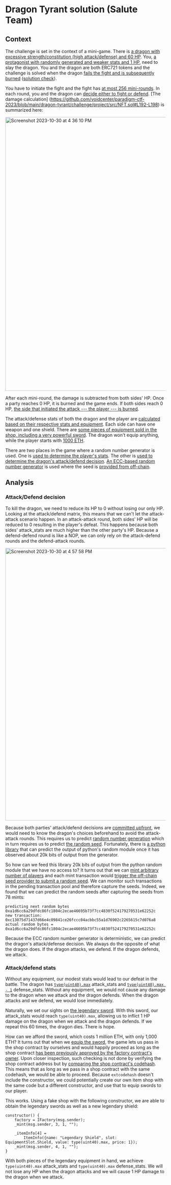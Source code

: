 # Dragon Tyrant solution (Salute Team)

## Context

The challenge is set in the context of a mini-game. There is [a dragon with excessive strength/constitution (high attack/defense) and 60 HP](https://github.com/voidcenter/paradigm-ctf-2023/blob/main/dragon-tyrant/challenge/project/src/NFT.sol#L40-L49). You, [a protagonist with randomly generated and weaker stats and 1 HP](https://github.com/voidcenter/paradigm-ctf-2023/blob/main/dragon-tyrant/challenge/project/src/NFT.sol#L122-L130), need to slay the dragon. You and the dragon are both ERC721 tokens and the challenge is solved when the dragon [fails the fight and is subsequently burned](https://github.com/voidcenter/paradigm-ctf-2023/blob/main/dragon-tyrant/challenge/project/src/NFT.sol#L185-L189) ([solution check](https://github.com/voidcenter/paradigm-ctf-2023/blob/main/dragon-tyrant/challenge/project/src/Challenge.sol#L21)). 

You have to initiate the fight and the fight has [at most 256 mini-rounds](https://github.com/voidcenter/paradigm-ctf-2023/blob/main/dragon-tyrant/challenge/project/src/NFT.sol#L170). In each round, you and the dragon can [decide either to fight or defend](https://github.com/voidcenter/paradigm-ctf-2023/blob/main/dragon-tyrant/challenge/project/src/NFT.sol#L171-L172). [The damage calculation] (https://github.com/voidcenter/paradigm-ctf-2023/blob/main/dragon-tyrant/challenge/project/src/NFT.sol#L192-L198) is summarized here:

<img width="858" alt="Screenshot 2023-10-30 at 4 36 10 PM" src="https://github.com/voidcenter/paradigm-ctf-2023/assets/33541165/eb7b2515-8621-4ad3-a858-71d0778a1d57">

After each mini-round, the damage is subtracted from both sides' HP. Once a party reaches 0 HP, it is burned and the game ends. If both sides reach 0 HP, [the side that initiated the attack --- the player --- is burned](https://github.com/voidcenter/paradigm-ctf-2023/blob/main/dragon-tyrant/challenge/project/src/NFT.sol#L185). 

The attack/defense stats of both the dragon and the player are [calculated based on their respective stats and equipment](https://github.com/voidcenter/paradigm-ctf-2023/blob/main/dragon-tyrant/challenge/project/src/NFT.sol#L202-L203). Each side can have one weapon and one shield. There are [some pieces of equipment sold in the shop, including a very powerful sword](https://github.com/voidcenter/paradigm-ctf-2023/blob/main/dragon-tyrant/challenge/project/src/ItemShop.sol#L27-L37). The dragon won't equip anything, while the player starts with [1000 ETH](https://github.com/voidcenter/paradigm-ctf-2023/blob/main/dragon-tyrant/challenge/challenge.py#L19). 

There are two places in the game where a random number generator is used. One is [used to determine the player's stats](https://github.com/voidcenter/paradigm-ctf-2023/blob/main/dragon-tyrant/challenge/project/src/NFT.sol#L121). The other is [used to determine the dragon's attack/defend decision](https://github.com/voidcenter/paradigm-ctf-2023/blob/main/dragon-tyrant/challenge/project/src/NFT.sol#L167). [An ECC-based random number generator](https://github.com/voidcenter/paradigm-ctf-2023/blob/main/dragon-tyrant/challenge/project/src/Randomness.sol) is used where the seed is [provided from off-chain](https://github.com/voidcenter/paradigm-ctf-2023/blob/main/dragon-tyrant/challenge/watcher.py#L68-L69).



## Analysis

### Attack/Defend decision

To kill the dragon, we need to reduce its HP to 0 without losing our only HP. Looking at the attack/defend matrix, this means that we can't let the attack-attack scenario happen. In an attack-attack round, both sides' HP will be reduced to 0 resulting in the player's defeat. This happens because both sides' attack_stats are much higher than the other party's HP. Because a defend-defend round is like a NOP, we can only rely on the attack-defend rounds and the defend-attack rounds.

<img width="854" alt="Screenshot 2023-10-30 at 4 57 58 PM" src="https://github.com/voidcenter/paradigm-ctf-2023/assets/33541165/19f65011-e120-4816-a8e4-39da1bc24ebf">

Because both parties' attack/defend decisions are [committed upfront](https://github.com/voidcenter/paradigm-ctf-2023/blob/main/dragon-tyrant/challenge/project/src/NFT.sol#L161-L167), we would need to know the dragon's choices beforehand to avoid the attack-attack rounds. This requires us to predict [random number generation](https://github.com/voidcenter/paradigm-ctf-2023/blob/main/dragon-tyrant/challenge/project/src/Randomness.sol#L58) which in turn requires us to predict [the random seed](https://github.com/voidcenter/paradigm-ctf-2023/blob/main/dragon-tyrant/challenge/watcher.py#L69). Fortunately, there is [a python library](https://github.com/tna0y/Python-random-module-cracker) that can predict the output of python's random module once it has observed about 20k bits of output from the generator.

So how can we feed this library 20k bits of output from the python random module that we have no access to? It turns out that we can [mint arbitrary number of players](https://github.com/voidcenter/paradigm-ctf-2023/blob/main/dragon-tyrant/challenge/project/src/NFT.sol#L57) and each mint transaction would [trigger the off-chain seed provider to submit a random seed](https://github.com/voidcenter/paradigm-ctf-2023/blob/main/dragon-tyrant/challenge/project/src/NFT.sol#L63). We can monitor such transactions in the pending transaction pool and therefore capture the seeds. Indeed, we found that we can predict the random seeds after capturing the seeds from 78 mints: 

    predicting next random bytes 0xa1d6cc6a29dfdc86fc1804c2ecae46695b73f7cc4830f524179270531e62252c
    new transaction: 0xc13075d71437d66e4c09841ce26fccc04acbbc55a1d76902c2265615c7d076a8
    actual random bytes =  0xa1d6cc6a29dfdc86fc1804c2ecae46695b73f7cc4830f524179270531e62252c 

Because the ECC random number generator is deterministic, we can predict the dragon's attack/defense decision. We always do the opposite of what the dragon does. If the dragon attacks, we defend. If the dragon defends, we attack.


### Attack/defend stats

Without any equipment, our modest stats would lead to our defeat in the battle. The dragon has [`type(uint40).max`](https://github.com/voidcenter/paradigm-ctf-2023/blob/main/dragon-tyrant/challenge/project/src/NFT.sol#L42) attack_stats and [`type(uint40).max - 1`](https://github.com/voidcenter/paradigm-ctf-2023/blob/main/dragon-tyrant/challenge/project/src/NFT.sol#L44) defense_stats. Without any equipment, we would not cause any damage to the dragon when we attack and the dragon defends. When the dragon attacks and we defend, we would lose immediately. 

Naturally, we set our sights on [the legendary sword](https://github.com/voidcenter/paradigm-ctf-2023/blob/main/dragon-tyrant/challenge/project/src/ItemShop.sol#L36). With this sword, our attack_stats would reach `type(uint40).max`, allowing us to inflict 1 HP damage on the dragon when we attack and the dragon defends. If we repeat this 60 times, the dragon dies. There is hope.

How can we afford the sword, which costs 1 million ETH, with only 1,000 ETH? It turns out that when we [equip the sword](https://github.com/voidcenter/paradigm-ctf-2023/blob/main/dragon-tyrant/challenge/project/src/NFT.sol#L67), the game lets us pass in the shop contract by ourselves and would happily proceed as long as the shop contract [has been previously approved by the factory contract's owner](https://github.com/voidcenter/paradigm-ctf-2023/blob/main/dragon-tyrant/challenge/project/src/Factory.sol#L51). Upon closer inspection, such checking is not done by verifying the shop contract address but by [comparing the shop contract's codehash](https://github.com/voidcenter/paradigm-ctf-2023/blob/main/dragon-tyrant/challenge/project/src/Factory.sol#L43-L48). This means that as long as we pass in a shop contract with the same codehash, we would be able to proceed. Because `extcodehash` doesn't include the constructor, we could potentially create our own item shop with the same code but a different constructor, and use that to equip swords to our player.

This works. Using a fake shop with the following constructor, we are able to obtain the legendary swords as well as a new legendary shield: 

    constructor() {
        factory = IFactory(msg.sender);
        _mint(msg.sender, 3, 1, "");
    
        _itemInfo[4] =
            ItemInfo({name: "Legendary Shield", slot: EquipmentSlot.Shield, value: type(uint40).max, price: 1});
        _mint(msg.sender, 4, 1, "");
    }

With both pieces of the legendary equipment in hand, we achieve `type(uint40).max` attack_stats and `type(uint40).max` defense_stats. We will not lose any HP when the dragon attacks and we will cause 1 HP damage to the dragon when we attack. 



















